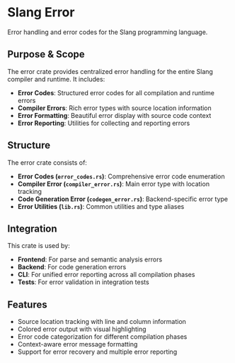 # Slang Error

Error handling and error codes for the Slang programming language.

## Purpose & Scope

The error crate provides centralized error handling for the entire Slang compiler and runtime. It includes:

- **Error Codes**: Structured error codes for all compilation and runtime errors
- **Compiler Errors**: Rich error types with source location information
- **Error Formatting**: Beautiful error display with source code context
- **Error Reporting**: Utilities for collecting and reporting errors

## Structure

The error crate consists of:

- **Error Codes (`error_codes.rs`)**: Comprehensive error code enumeration
- **Compiler Error (`compiler_error.rs`)**: Main error type with location tracking
- **Code Generation Error (`codegen_error.rs`)**: Backend-specific error type
- **Error Utilities (`lib.rs`)**: Common utilities and type aliases

## Integration

This crate is used by:

- **Frontend**: For parse and semantic analysis errors
- **Backend**: For code generation errors
- **CLI**: For unified error reporting across all compilation phases
- **Tests**: For error validation in integration tests

## Features

- Source location tracking with line and column information
- Colored error output with visual highlighting
- Error code categorization for different compilation phases
- Context-aware error message formatting
- Support for error recovery and multiple error reporting
